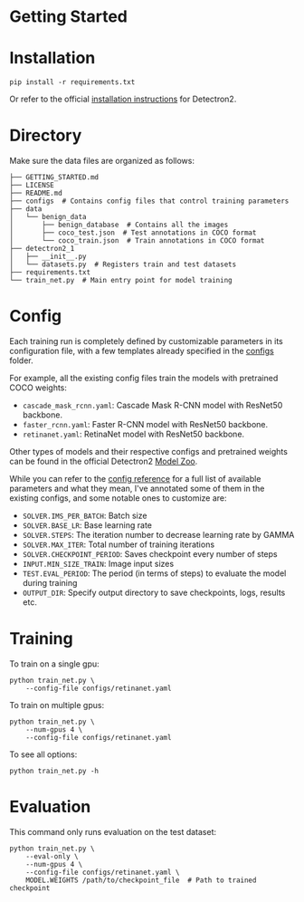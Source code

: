 # Getting Started

# Installation
```
pip install -r requirements.txt
```
Or refer to the official [installation instructions](https://github.com/facebookresearch/detectron2/blob/master/INSTALL.md) for Detectron2.

# Directory
Make sure the data files are organized as follows:
```
├── GETTING_STARTED.md
├── LICENSE
├── README.md
├── configs  # Contains config files that control training parameters
├── data
│   └── benign_data
│       ├── benign_database  # Contains all the images
│       ├── coco_test.json  # Test annotations in COCO format
│       └── coco_train.json  # Train annotations in COCO format
├── detectron2_1
│   ├── __init__.py
│   └── datasets.py  # Registers train and test datasets
├── requirements.txt
└── train_net.py  # Main entry point for model training
```

# Config
Each training run is completely defined by customizable parameters in its configuration file, with a few templates already specified in the [configs](./configs) folder.

For example, all the existing config files train the models with pretrained COCO weights:
- `cascade_mask_rcnn.yaml`: Cascade Mask R-CNN model with ResNet50 backbone.
- `faster_rcnn.yaml`: Faster R-CNN model with ResNet50 backbone.
- `retinanet.yaml`: RetinaNet model with ResNet50 backbone.

Other types of models and their respective configs and pretrained weights can be found in the official Detectron2 [Model Zoo](https://github.com/facebookresearch/detectron2/blob/master/MODEL_ZOO.md).

While you can refer to the [config reference](https://detectron2.readthedocs.io/modules/config.html#config-references) for a full list of available parameters and what they mean, I've annotated some of them in the existing configs, and some notable ones to customize are:
- `SOLVER.IMS_PER_BATCH`: Batch size
- `SOLVER.BASE_LR`: Base learning rate
- `SOLVER.STEPS`: The iteration number to decrease learning rate by GAMMA
- `SOLVER.MAX_ITER`: Total number of training iterations
- `SOLVER.CHECKPOINT_PERIOD`: Saves checkpoint every number of steps
- `INPUT.MIN_SIZE_TRAIN`: Image input sizes
- `TEST.EVAL_PERIOD`: The period (in terms of steps) to evaluate the model during training
- `OUTPUT_DIR`: Specify output directory to save checkpoints, logs, results etc.

# Training
To train on a single gpu:
```
python train_net.py \
    --config-file configs/retinanet.yaml
```

To train on multiple gpus:
```
python train_net.py \
    --num-gpus 4 \
    --config-file configs/retinanet.yaml
```

To see all options:
```
python train_net.py -h
```

# Evaluation
This command only runs evaluation on the test dataset:
```
python train_net.py \
    --eval-only \
    --num-gpus 4 \
    --config-file configs/retinanet.yaml \
    MODEL.WEIGHTS /path/to/checkpoint_file  # Path to trained checkpoint
```
